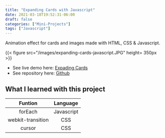 ```yaml
---
title: "Expanding Cards with Javascript"
date: 2021-03-18T19:52:31-06:00
draft: false
categories: ["Mini-Projects"]
tags: ["Javascript"]
---
```

Animation effect for cards and images made with HTML, CSS & Javascript.

{{< figure src="/images/expanding-cards-javascript.JPG" height= 350px >}}

- See live demo here: [Expading Cards](https://jorgesolatre.github.io/Expanding_Cards/)
- See repository here: [Github](https://github.com/jorgesolatre/Expanding_Cards)

## What I learned with this project

| Funtion | Language |
| :----:  | :-------------: |
| forEach|Javascript |
| webkit-transition | CSS |
| cursor| CSS |